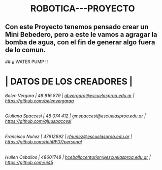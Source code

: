 <h1 align="center">ROBOTICA---PROYECTO </h1>
<h2> Con este Proyecto tenemos pensado crear un Mini Bebedero, pero a este le vamos a agragar la bomba de agua, con el fin de generar algo fuera de lo comun.</h2>
## ¡¡ WATER PUMP !!

# | DATOS DE LOS CREADORES |

###### Belen Vergara  | 48 816 879  | abvergara@escuelasproa.edu.ar | https://github.com/belenvergaraa
###### Giuliana Spaccesi | 48 074 412 | gmspaccesi@escuelasproa.edu.ar | https://github.com/giuuspaccesi
###### Francisco Nuñez | 47912892 | rfnunez@escuelasproa.edu.ar | https://github.com/richRF07/personal
###### Huilen Ceballos | 48601748 | hceballocenturion@escuelasproa.edu.ar | https://github.com/ui45
